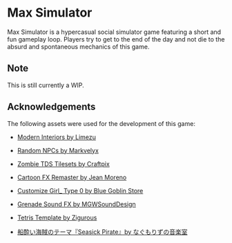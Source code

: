 # Max Simulator

Max Simulator is a hypercasual social simulator game featuring a short and fun gameplay loop. Players try to get to the end of the day and not die to the absurd and spontaneous mechanics of this game.

## Note

This is still currently a WIP.

## Acknowledgements

The following assets were used for the development of this game:

- [Modern Interiors by Limezu](https://limezu.itch.io/moderninteriors)

- [Random NPCs by Markvelyx](https://markvelyx.itch.io/random-npcs)

- [Zombie TDS Tilesets by Craftpix](https://craftpix.net/freebies/free-zombie-tds-tilesets-buildings-and-furniture/?num=3&count=187&sq=tileset&pos=9)

- [Cartoon FX Remaster by Jean Moreno](https://assetstore.unity.com/packages/vfx/particles/cartoon-fx-remaster-free-109565)

- [Customize Girl_ Type 0 by Blue Goblin Store](https://assetstore.unity.com/packages/2d/characters/customize-girl-type-0-149936)

- [Grenade Sound FX by MGWSoundDesign](https://assetstore.unity.com/packages/audio/sound-fx/grenade-sound-fx-147490#content)

- [Tetris Template by Zigurous](https://github.com/zigurous/unity-tetris-tutorial)

- [船酔い海賊のテーマ『Seasick Pirate』by なぐもりずの音楽室](https://nagumorizu.studio.site/)